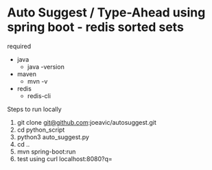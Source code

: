 # Auto Suggest / Type-Ahead using spring boot - redis sorted sets

required 

- java
  - java -version
- maven
  - mvn -v
- redis
  - redis-cli

Steps to run locally

1. git clone git@github.com:joeavic/autosuggest.git
2. cd python_script 
3. python3 auto_suggest.py
4. cd .. 
5. mvn spring-boot:run
6. test using curl localhost:8080?q=<query>
